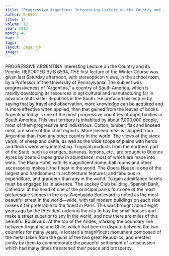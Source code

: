 ```yaml
---
title: "Progressive Argentina: Interesting Lecture on the Country and its People"
author: B-6594
issue: 17
volume: 12
year: 1913
month: 40
day: 2
tags:
layout: page.njk
image:
---
```

PROGRESSIVE ARGENTINA    Interesting Lecture on the Country and its People.    REPORTED By B 6594,   THE first lecture of the Winter Course was given last Saturday afternoon, with stereopticon views, in the school room, by a Professor of the University of Pennsylvania.    The subject was progressiveness of “Argentina,” a country of South America, which is rapidly developing its resources in agricultural and manufacturing far in advance of its sister Republics in the South.    He prefaced his lecture by saying that by travel and observation, more knowledge can be acquired and is more effective when applied, than that gained from the leaves of books.    Argentina today is one of the most progressive countries of opportunities in South America. This vast territory is inhabited by about 7,000,000 people, most of them progressive and industrious.    Cotton, lumber, flax and linseed meal, are some of the chief exports. More linseed meal is shipped from Argentina than from any other country in the world. The views of the stock yards, of sheep and cattle, as well as the wide scope of plains with herds and flocks were very interesting. Tropical products from the northern part of the State, such as oranges, bananas, lemons, etc., are brought to Buenos Ayres by boats Grapes grow in abundance; most of which are made into wine.    The Plaza Hotel, with its magnificent dome, ball rooms and other accessories makes it the finest in the world. The Opera House is one of the largest and handsomest in architectural features; and fabulous in expenditure, and grandeur than any in the world. To gain admittance tickets must be engaged far in advance. The Jockey Club building, Spanish Bank, Cathedral at the head of one of the principal parks form one of the most picturesque scenes in the city. Aventajado Boulevard is noted as the most beautiful street in the world—wide, with tall modern buildings on each side makes it far preferable to the finest in Paris. This was brought about eight years ago by the President ordering the city to buy the small houses and make a street superior to any in the world, and now there are miles of this beautiful Boulevard.    At the top of the Andes, marking the boundary line between Argentina and Chile, which had been in dispute between the two countries for many years, is located a magnificent monument composed of the metal taken from the guns of the two great Republics, and erected jointly by them to commemorate the peaceful settlement of a discussion which had many times threatened their peace and prosperity.


